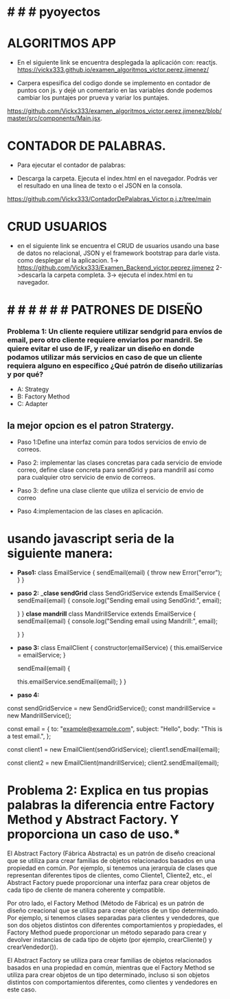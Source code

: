 # # # # pyoyectos 
# __ALGORITMOS APP__
- En el siguiente link se encuentra desplegada la aplicación con:
reactjs.
https://vickx333.github.io/examen_algoritmos_victor.perez.jimenez/

- Carpera espesifica del codigo donde se  implemento en contador de puntos con js. 
y dejé un comentario en las variables donde podemos cambiar los puntajes por prueva y variar los puntajes.

https://github.com/Vickx333/examen_algoritmos_victor.perez.jimenez/blob/master/src/components/Main.jsx.

# __CONTADOR DE PALABRAS.__

- Para ejecutar el contador de palabras:

- Descarga la carpeta.
Ejecuta el index.html en el navegador.
Podrás ver el resultado en una línea de texto o el JSON en la consola.

https://github.com/Vickx333/ContadorDePalabras_Victor.p.j.z/tree/main



# __CRUD USUARIOS__
- en el siguiente link se encuentra el CRUD de usuarios usando una base de datos no relacional, JSON y el framework bootstrap para darle vista. 
como desplegar el la aplicacion.
1->  https://github.com/Vickx333/Examen_Backend_victor.peprez.jimenez
2->descarla la carpeta completa.
3-> ejecuta el index.html en tu navegador. 


# #####################

# # # # # # # PATRONES DE DISEÑO

### Problema 1: Un cliente requiere utilizar sendgrid para envíos de email, pero otro cliente requiere enviarlos por mandril. Se quiere evitar el uso de IF, y realizar un diseño en donde podamos utilizar más servicios en caso de que un cliente requiera alguno en específico ¿Qué patrón de diseño utilizarías y por qué?


- A: Strategy 
- B: Factory Method 
- C: Adapter



## la mejor opcion es el patron Stratergy.
- Paso 1:Define una interfaz común para todos servicios de envio de correos.

- Paso 2: implementar las clases concretas para cada servicio de enviode correo,
define clase concreta para sendGrid y para mandrill así como para cualquier otro servicio de envio de correos. 

- Paso 3: define una clase cliente que utiliza el servicio de envio de correo

- Paso 4:implementacion de las clases en aplicación.

 # usando javascript seria de la siguiente manera: 

- __Paso1:__
 class EmailService {
  sendEmail(email) {
    throw new Error("error");
  }
}
- __paso 2:__
___clase  sendGrid__
class SendGridService extends EmailService {
  sendEmail(email) {
    console.log("Sending email using SendGrid:", email);
    
  }
}
__clase mandrill__
class MandrillService extends EmailService {
  sendEmail(email) {
    console.log("Sending email using Mandrill:", email);
   
  }
}

- __paso 3:__ 
class EmailClient {
  constructor(emailService) {
    this.emailService = emailService;
  }

  sendEmail(email) {
    
    this.emailService.sendEmail(email);
  }
}

- __paso 4:__ 

const sendGridService = new SendGridService();
const mandrillService = new MandrillService();

const email = {
  to: "example@example.com",
  subject: "Hello",
  body: "This is a test email.",
};

const client1 = new EmailClient(sendGridService);
client1.sendEmail(email);

const client2 = new EmailClient(mandrillService);
client2.sendEmail(email);



# Problema 2: Explica en tus propias palabras la diferencia entre Factory Method y Abstract Factory. Y proporciona un caso de uso.*
El Abstract Factory (Fábrica Abstracta) es un patrón de diseño creacional que se utiliza para crear familias de objetos relacionados basados en una propiedad en común. Por ejemplo, si tenemos una jerarquía de clases que representan diferentes tipos de clientes, como Cliente1, Cliente2, etc., el Abstract Factory puede proporcionar una interfaz para crear objetos de cada tipo de cliente de manera coherente y compatible.

Por otro lado, el Factory Method (Método de Fábrica) es un patrón de diseño creacional que se utiliza para crear objetos de un tipo determinado. Por ejemplo, si tenemos clases separadas para clientes y vendedores, que son dos objetos distintos con diferentes comportamientos y propiedades, el Factory Method puede proporcionar un método separado para crear y devolver instancias de cada tipo de objeto (por ejemplo, crearCliente() y crearVendedor()).

El Abstract Factory se utiliza para crear familias de objetos relacionados basados en una propiedad en común, mientras que el Factory Method se utiliza para crear objetos de un tipo determinado, incluso si son objetos distintos con comportamientos diferentes, como clientes y vendedores en este caso.




